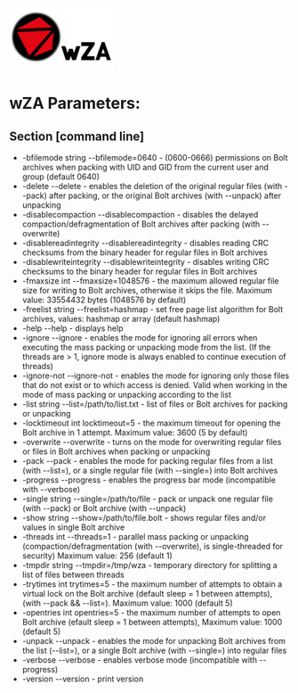 <img src="/images/logo.png" alt="wZD Logo"/>

wZA Parameters:
========

Section [command line]
------------

- -bfilemode string
        --bfilemode=0640 - (0600-0666) permissions on Bolt archives when packing with UID and GID from the current user and group (default 0640)
- -delete
        --delete - enables the deletion of the original regular files (with --pack) after packing, or the original Bolt archives (with --unpack) after unpacking
- -disablecompaction
        --disablecompaction - disables the delayed compaction/defragmentation of Bolt archives after packing (with --overwrite)
- -disablereadintegrity
        --disablereadintegrity - disables reading CRC checksums from the binary header for regular files in Bolt archives
- -disablewriteintegrity
        --disablewriteintegrity - disables writing CRC checksums to the binary header for regular files in Bolt archives
- -fmaxsize int
        --fmaxsize=1048576 - the maximum allowed regular file size for writing to Bolt archives, otherwise it skips the file. Maximum value: 33554432 bytes (1048576 by default)
- -freelist string
        --freelist=hashmap - set free page list algorithm for Bolt archives, values: hashmap or array (default hashmap)
- -help
        --help - displays help
- -ignore
        --ignore - enables the mode for ignoring all errors when executing the mass packing or unpacking mode from the list. (If the threads are > 1, ignore mode is always enabled to continue execution of threads)
- -ignore-not
        --ignore-not - enables the mode for ignoring only those files that do not exist or to which access is denied. Valid when working in the mode of mass packing or unpacking according to the list
- -list string
        --list=/path/to/list.txt - list of files or Bolt archives for packing or unpacking
- -locktimeout int
        locktimeout=5 - the maximum timeout for opening the Bolt archive in 1 attempt. Maximum value: 3600 (5 by default)
- -overwrite
        --overwrite - turns on the mode for overwriting regular files or files in Bolt archives when packing or unpacking
- -pack
        --pack - enables the mode for packing regular files from a list (with --list=), or a single regular file (with --single=) into Bolt archives
- -progress
        --progress - enables the progress bar mode (incompatible with --verbose)
- -single string
        --single=/path/to/file - pack or unpack one regular file (with --pack) or Bolt archive (with --unpack)
- -show string
        --show=/path/to/file.bolt - shows regular files and/or values in single Bolt archive
- -threads int
        --threads=1 - parallel mass packing or unpacking (compaction/defragmentation (with --overwrite), is single-threaded for security) Maximum value: 256 (default 1)
- -tmpdir string
        --tmpdir=/tmp/wza - temporary directory for splitting a list of files between threads
- -trytimes int
        trytimes=5 - the maximum number of attempts to obtain a virtual lock on the Bolt archive (default sleep = 1 between attempts), (with --pack && --list=). Maximum value: 1000 (default 5)
- -opentries int
        opentries=5 - the maximum number of attempts to open Bolt archive (efault sleep = 1 between attempts), Maximum value: 1000 (default 5)
- -unpack
        --unpack - enables the mode for unpacking Bolt archives from the list (--list=), or a single Bolt archive (with --single=) into regular files
- -verbose
        --verbose - enables verbose mode (incompatible with --progress)
- -version
        --version - print version
